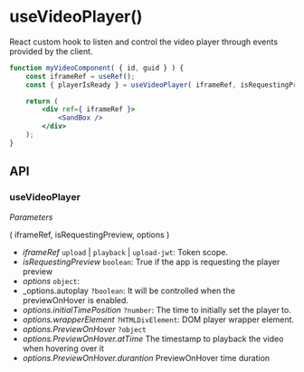 # useVideoPlayer()

React custom hook to listen and control the video player through events provided by the client.

```jsx
function myVideoComponent( { id, guid } ) {
	const iframeRef = useRef();
	const { playerIsReady } = useVideoPlayer( iframeRef, isRequestingPreview );

	return (
		<div ref={ iframeRef }>
			<SandBox />
		</div>
	);
}
```

## API

### useVideoPlayer

_Parameters_

( iframeRef, isRequestingPreview, options )

-   _iframeRef_ `upload` | `playback` | `upload-jwt`: Token scope.
-   _isRequestingPreview_ `boolean`: True if the app is requesting the player preview
-   _options_ `object`:
-   _options.autoplay `?boolean`: It will be controlled when the previewOnHover is enabled.
-   _options.initialTimePosition_ `?number`: The time to initially set the player to.
-   _options.wrapperElement_ `?HTMLDivElement`: DOM player wrapper element.
-   _options.PreviewOnHover_ `?object`
-   _options.PreviewOnHover.atTime_ The timestamp to playback the video when hovering over it
-   _options.PreviewOnHover.durantion_ PreviewOnHover time duration

